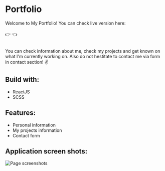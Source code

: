 # Portfolio

Welcome to My Portfolio! You can check live version here:<br /><br />
:point_right: [](/):point_left: <br /><br />

You can check information about me, check my projects and get known on what I'm currently working on. Also do not hestitate to contact me via form in contact section! :v:


## Build with:

+ ReactJS
+ SCSS

## Features:
+ Personal information
+ My projects information
+ Contact form

 ## Application screen shots:
 
 ![Page screenshots](https://raw.githubusercontent.com/PPrzebieda/portfolio/main/src/public/img/pprzebieda.github.io_portfolio_.png)
